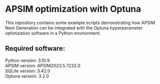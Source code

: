 # APSIM optimization with Optuna
This repository contains some example scripts demonstrating how APSIM Next Generation can be integrated with the Optuna hyperparameter optimization software in a Python environment.

## Required software:
Python version: 3.10.9<br/>
APSIM version: APSIM2023.5.7232.0<br/>
SQLite version: 3.42.0<br/>
Optuna version: 3.2.0<br/>
